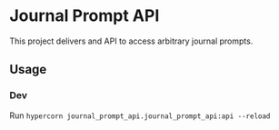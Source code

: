 # Journal Prompt API
This project delivers and API to access arbitrary journal prompts.

## Usage
### Dev
Run `hypercorn journal_prompt_api.journal_prompt_api:api --reload`
